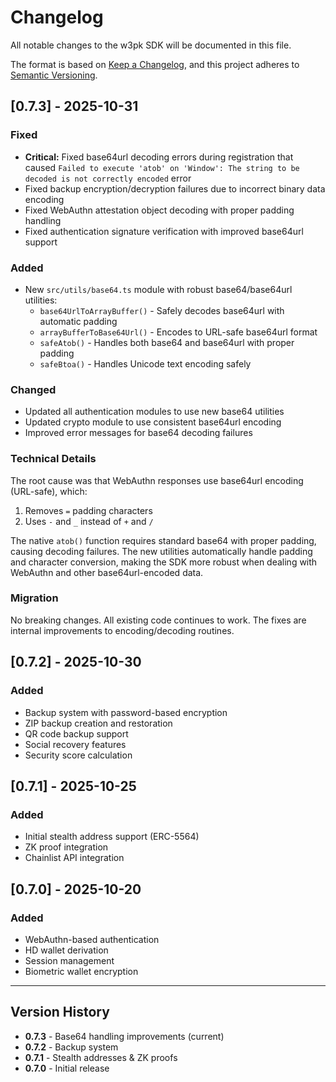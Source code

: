 # Changelog

All notable changes to the w3pk SDK will be documented in this file.

The format is based on [Keep a Changelog](https://keepachangelog.com/en/1.0.0/),
and this project adheres to [Semantic Versioning](https://semver.org/spec/v2.0.0.html).

## [0.7.3] - 2025-10-31

### Fixed

- **Critical:** Fixed base64url decoding errors during registration that caused `Failed to execute 'atob' on 'Window': The string to be decoded is not correctly encoded` error
- Fixed backup encryption/decryption failures due to incorrect binary data encoding
- Fixed WebAuthn attestation object decoding with proper padding handling
- Fixed authentication signature verification with improved base64url support

### Added

- New `src/utils/base64.ts` module with robust base64/base64url utilities:
  - `base64UrlToArrayBuffer()` - Safely decodes base64url with automatic padding
  - `arrayBufferToBase64Url()` - Encodes to URL-safe base64url format
  - `safeAtob()` - Handles both base64 and base64url with proper padding
  - `safeBtoa()` - Handles Unicode text encoding safely

### Changed

- Updated all authentication modules to use new base64 utilities
- Updated crypto module to use consistent base64url encoding
- Improved error messages for base64 decoding failures

### Technical Details

The root cause was that WebAuthn responses use base64url encoding (URL-safe), which:
1. Removes `=` padding characters
2. Uses `-` and `_` instead of `+` and `/`

The native `atob()` function requires standard base64 with proper padding, causing decoding failures. The new utilities automatically handle padding and character conversion, making the SDK more robust when dealing with WebAuthn and other base64url-encoded data.

### Migration

No breaking changes. All existing code continues to work. The fixes are internal improvements to encoding/decoding routines.

## [0.7.2] - 2025-10-30

### Added

- Backup system with password-based encryption
- ZIP backup creation and restoration
- QR code backup support
- Social recovery features
- Security score calculation

## [0.7.1] - 2025-10-25

### Added

- Initial stealth address support (ERC-5564)
- ZK proof integration
- Chainlist API integration

## [0.7.0] - 2025-10-20

### Added

- WebAuthn-based authentication
- HD wallet derivation
- Session management
- Biometric wallet encryption

---

## Version History

- **0.7.3** - Base64 handling improvements (current)
- **0.7.2** - Backup system
- **0.7.1** - Stealth addresses & ZK proofs
- **0.7.0** - Initial release
